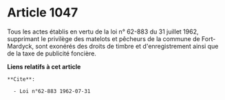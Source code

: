 # Article 1047

Tous les actes établis en vertu de la loi n° 62-883 du 31 juillet 1962, supprimant le privilège des matelots et pêcheurs de
la commune de Fort-Mardyck, sont exonérés des droits de timbre et d'enregistrement ainsi que de la taxe de publicité
foncière.

**Liens relatifs à cet article**

	**Cite**:

	  - Loi n°62-883 1962-07-31
